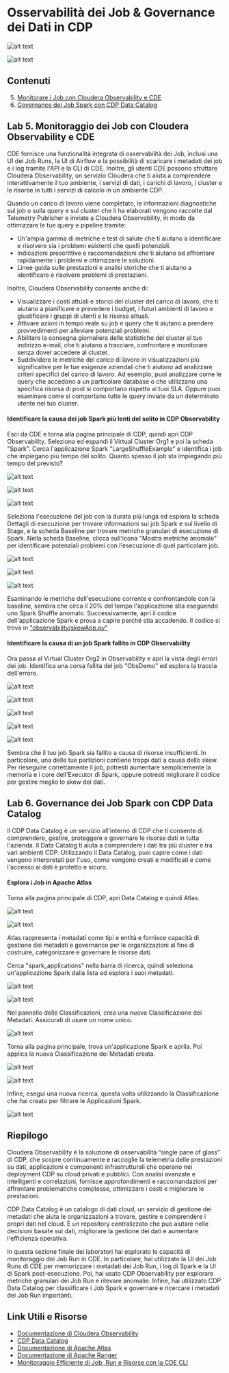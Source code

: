 # Osservabilità dei Job & Governance dei Dati in CDP

![alt text](../../img/observability-slide.png)

![alt text](../../img/catalog-slide.png)

## Contenuti

5. [Monitorare i Job con Cloudera Observability e CDE](https://github.com/pdefusco/CDE_121_HOL/blob/main/step_by_step_guides/english/part_03_observability.md#lab-5-monitoring-jobs-with-cloudera-observability-and-cde)
6. [Governance dei Job Spark con CDP Data Catalog](https://github.com/pdefusco/CDE_121_HOL/blob/main/step_by_step_guides/english/part_03_observability.md#lab-6-spark-job-governance-with-cdp-data-catalog)

## Lab 5. Monitoraggio dei Job con Cloudera Observability e CDE

CDE fornisce una funzionalità integrata di osservabilità dei Job, inclusi una UI dei Job Runs, la UI di Airflow e la possibilità di scaricare i metadati dei job e i log tramite l'API e la CLI di CDE. Inoltre, gli utenti CDE possono sfruttare Cloudera Observability, un servizio Cloudera che ti aiuta a comprendere interattivamente il tuo ambiente, i servizi di dati, i carichi di lavoro, i cluster e le risorse in tutti i servizi di calcolo in un ambiente CDP.

Quando un carico di lavoro viene completato, le informazioni diagnostiche sul job o sulla query e sul cluster che li ha elaborati vengono raccolte dal Telemetry Publisher e inviate a Cloudera Observability, in modo da ottimizzare le tue query e pipeline tramite:

* Un'ampia gamma di metriche e test di salute che ti aiutano a identificare e risolvere sia i problemi esistenti che quelli potenziali.
* Indicazioni prescrittive e raccomandazioni che ti aiutano ad affrontare rapidamente i problemi e ottimizzare le soluzioni.
* Linee guida sulle prestazioni e analisi storiche che ti aiutano a identificare e risolvere problemi di prestazioni.

Inoltre, Cloudera Observability consente anche di:

* Visualizzare i costi attuali e storici del cluster del carico di lavoro, che ti aiutano a pianificare e prevedere i budget, i futuri ambienti di lavoro e giustificare i gruppi di utenti e le risorse attuali.
* Attivare azioni in tempo reale su job e query che ti aiutano a prendere provvedimenti per alleviare potenziali problemi.
* Abilitare la consegna giornaliera delle statistiche del cluster al tuo indirizzo e-mail, che ti aiutano a tracciare, confrontare e monitorare senza dover accedere al cluster.
* Suddividere le metriche del carico di lavoro in visualizzazioni più significative per le tue esigenze aziendali che ti aiutano ad analizzare criteri specifici del carico di lavoro. Ad esempio, puoi analizzare come le query che accedono a un particolare database o che utilizzano una specifica risorsa di pool si comportano rispetto ai tuoi SLA. Oppure puoi esaminare come si comportano tutte le query inviate da un determinato utente nel tuo cluster.

#### Identificare la causa dei job Spark più lenti del solito in CDP Observability

Esci da CDE e torna alla pagina principale di CDP, quindi apri CDP Observability. Seleziona ed espandi il Virtual Cluster Org1 e poi la scheda "Spark". Cerca l'applicazione Spark "LargeShuffleExample" e identifica i job che impiegano più tempo del solito. Quanto spesso il job sta impiegando più tempo del previsto?

![alt text](../../img/obs-main-page.png)

![alt text](../../img/obs-slow-jobs.png)

![alt text](../../img/obs-examine-job.png)

Seleziona l'esecuzione del job con la durata più lunga ed esplora la scheda Dettagli di esecuzione per trovare informazioni sui job Spark e sul livello di Stage, e la scheda Baseline per trovare metriche granulari di esecuzione di Spark. Nella scheda Baseline, clicca sull'icona "Mostra metriche anomale" per identificare potenziali problemi con l'esecuzione di quel particolare job.

![alt text](../../img/details-1.png)

![alt text](../../img/details-2.png)

![alt text](../../img/details-3.png)

Esaminando le metriche dell'esecuzione corrente e confrontandole con la baseline, sembra che circa il 20% del tempo l'applicazione stia eseguendo uno Spark Shuffle anomalo. Successivamente, apri il codice dell'applicazione Spark e prova a capire perché stia accadendo. Il codice si trova in ["observability/skewApp.py"](https://github.com/pdefusco/CDE_124_HOL/blob/main/observability/skewApp.py)

#### Identificare la causa di un job Spark fallito in CDP Observability

Ora passa al Virtual Cluster Org2 in Observability e apri la vista degli errori dei job. Identifica una corsa fallita del job "ObsDemo" ed esplora la traccia dell'errore.

![alt text](../../img/obs-failed-1.png)

![alt text](../../img/obs-failed-2.png)

![alt text](../../img/obs-failed-3.png)

![alt text](../../img/obs-failed-4.png)

![alt text](../../img/obs-failed-5.png)

Sembra che il tuo job Spark sia fallito a causa di risorse insufficienti. In particolare, una delle tue partizioni contiene troppi dati a causa dello skew. Per rieseguire correttamente il job, potresti aumentare semplicemente la memoria e i core dell'Executor di Spark, oppure potresti migliorare il codice per gestire meglio lo skew dei dati.

## Lab 6. Governance dei Job Spark con CDP Data Catalog

Il CDP Data Catalog è un servizio all'interno di CDP che ti consente di comprendere, gestire, proteggere e governare le risorse dati in tutta l'azienda. Il Data Catalog ti aiuta a comprendere i dati tra più cluster e tra vari ambienti CDP. Utilizzando il Data Catalog, puoi capire come i dati vengono interpretati per l'uso, come vengono creati e modificati e come l'accesso ai dati è protetto e sicuro.

#### Esplora i Job in Apache Atlas

Torna alla pagina principale di CDP, apri Data Catalog e quindi Atlas.

![alt text](../../img/catalog_1.png)

![alt text](../../img/catalog_2.png)

Atlas rappresenta i metadati come tipi e entità e fornisce capacità di gestione dei metadati e governance per le organizzazioni al fine di costruire, categorizzare e governare le risorse dati.

Cerca "spark_applications" nella barra di ricerca, quindi seleziona un'applicazione Spark dalla lista ed esplora i suoi metadati.

![alt text](../../img/catalog_3.png)

![alt text](../../img/catalog_4.png)

Nel pannello delle Classificazioni, crea una nuova Classificazione dei Metadati. Assicurati di usare un nome unico.

![alt text](../../img/catalog_5.png)

Torna alla pagina principale, trova un'applicazione Spark e aprila. Poi applica la nuova Classificazione dei Metadati creata.

![alt text](../../img/catalog_6.png)

![alt text](../../img/catalog_7.png)

Infine, esegui una nuova ricerca, questa volta utilizzando la Classificazione che hai creato per filtrare le Applicazioni Spark.

![alt text](../../img/catalog_8.png)

## Riepilogo

Cloudera Observability è la soluzione di osservabilità “single pane of glass” di CDP, che scopre continuamente e raccoglie la telemetria delle prestazioni su dati, applicazioni e componenti infrastrutturali che operano nei deployment CDP su cloud privati e pubblici. Con analisi avanzate e intelligenti e correlazioni, fornisce approfondimenti e raccomandazioni per affrontare problematiche complesse, ottimizzare i costi e migliorare le prestazioni.

CDP Data Catalog è un catalogo di dati cloud, un servizio di gestione dei metadati che aiuta le organizzazioni a trovare, gestire e comprendere i propri dati nel cloud. È un repository centralizzato che può aiutare nelle decisioni basate sui dati, migliorare la gestione dei dati e aumentare l'efficienza operativa.

In questa sezione finale dei laboratori hai esplorato le capacità di monitoraggio dei Job Run in CDE. In particolare, hai utilizzato la UI dei Job Runs di CDE per memorizzare i metadati dei Job Run, i log di Spark e la UI di Spark post-esecuzione. Poi, hai usato CDP Observability per esplorare metriche granulari dei Job Run e rilevare anomalie. Infine, hai utilizzato CDP Data Catalog per classificare i Job Spark e governare e ricercare i metadati dei Job Run importanti.

## Link Utili e Risorse

* [Documentazione di Cloudera Observability](https://docs.cloudera.com/observability/cloud/index.html)
* [CDP Data Catalog](https://docs.cloudera.com/data-catalog/cloud/index.html)
* [Documentazione di Apache Atlas](https://docs.cloudera.com/cdp-reference-architectures/latest/cdp-ra-security/topics/cdp-ra-security-apache-atlas.html)
* [Documentazione di Apache Ranger](https://docs.cloudera.com/cdp-reference-architectures/latest/cdp-ra-security/topics/cdp-ra-security-apache-ranger.html)
* [Monitoraggio Efficiente di Job, Run e Risorse con la CDE CLI](https://community.cloudera.com/t5/Community-Articles/Efficiently-Monitoring-Jobs-Runs-and-Resources-with-the-CDE/ta-p/379893)
